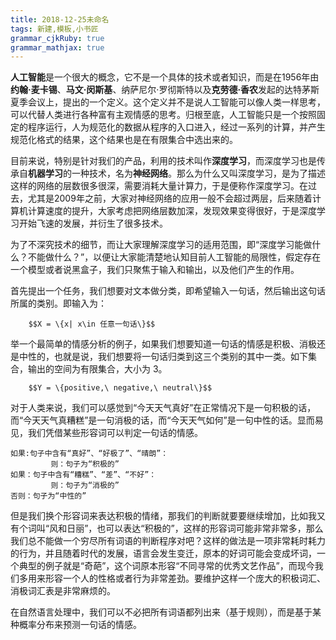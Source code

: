 ```yaml
---
title: 2018-12-25未命名
tags: 新建,模板,小书匠
grammar_cjkRuby: true
grammar_mathjax: true
---
```


**人工智能**是一个很大的概念，它不是一个具体的技术或者知识，而是在1956年由**约翰·麦卡锡**、**马文·闵斯基**、纳萨尼尔·罗彻斯特以及**克劳德·香农**发起的达特茅斯夏季会议上，提出的一个定义。这个定义并不是说人工智能可以像人类一样思考，可以代替人类进行各种富有主观情感的思考。归根至底，人工智能只是一个按照固定的程序运行，人为规范化的数据从程序的入口进入，经过一系列的计算，并产生规范化格式的结果，这个结果也是在有限集合中选出来的。

目前来说，特别是针对我们的产品，利用的技术叫作**深度学习**，而深度学习也是传承自**机器学习**的一种技术，名为**神经网络**。那么为什么又叫深度学习，是为了描述这样的网络的层数很多很深，需要消耗大量计算力，于是便称作深度学习。在过去，尤其是2009年之前，大家对神经网络的应用一般不会超过两层，后来随着计算机计算速度的提升，大家考虑把网络层数加深，发现效果变得很好，于是深度学习开始飞速的发展，并衍生了很多技术。

为了不深究技术的细节，而让大家理解深度学习的适用范围，即“深度学习能做什么？不能做什么？”，以便让大家能清楚地认知目前人工智能的局限性，假定存在一个模型或者说黑盒子，我们只聚焦于输入和输出，以及他们产生的作用。

首先提出一个任务，我们想要对文本做分类，即希望输入一句话，然后输出这句话所属的类别。即输入为：
```mathjax!
	$$X = \{x| x\in 任意一句话\}$$ 
```
举一个最简单的情感分析的例子，如果我们想要知道一句话的情感是积极、消极还是中性的，也就是说，我们想要将一句话归类到这三个类别的其中一类。如下集合，输出的空间为有限集合，大小为 3。
```mathjax!
	$$Y = \{positive,\ negative,\ neutral\}$$ 
```

对于人类来说，我们可以感觉到“今天天气真好”在正常情况下是一句积极的话，而“今天天气真糟糕”是一句消极的话，而“今天天气如何”是一句中性的话。显而易见，我们凭借某些形容词可以判定一句话的情感。
```
如果:句子中含有“真好”、“好极了”、“晴朗”：
         则：句子为“积极的”
如果：句子中含有“糟糕”、“差”、“不好”：
         则：句子为“消极的”
否则：句子为“中性的”
```

但是我们换个形容词来表达积极的情绪，那我们的判断就要要继续增加，比如我又有个词叫“风和日丽”，也可以表达“积极的”，这样的形容词可能非常非常多，那么我们总不能做一个穷尽所有词语的判断程序对吧？这样的做法是一项非常耗时耗力的行为，并且随着时代的发展，语言会发生变迁，原本的好词可能会变成坏词，一个典型的例子就是“奇葩”，这个词原本形容“不同寻常的优秀文艺作品”，而现今我们多用来形容一个人的性格或者行为非常差劲。要维护这样一个庞大的积极词汇、消极词汇表是非常麻烦的。

在自然语言处理中，我们可以不必把所有词语都列出来（基于规则），而是基于某种概率分布来预测一句话的情感。
